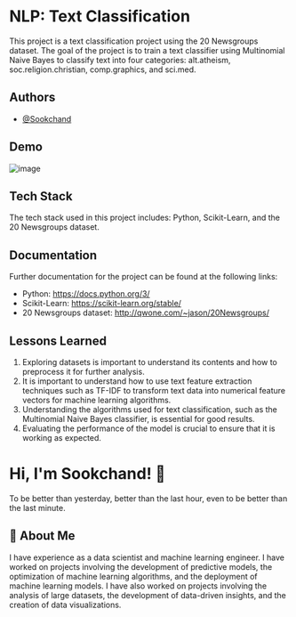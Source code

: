 
# NLP: Text Classification

This project is a text classification project using the 20 Newsgroups dataset. The goal of the project is to train a text classifier using Multinomial Naive Bayes to classify text into four categories: alt.atheism, soc.religion.christian, comp.graphics, and sci.med.

## Authors

- [@Sookchand](https://github.com/Sookchand)


## Demo

![image](https://user-images.githubusercontent.com/34344439/209942253-04a68147-cbce-409a-8ef2-2e6419ffa98d.png)


## Tech Stack

The tech stack used in this project includes: Python, Scikit-Learn, and the 20 Newsgroups dataset.
## Documentation

Further documentation for the project can be found at the following links:

- Python: https://docs.python.org/3/
- Scikit-Learn: https://scikit-learn.org/stable/
- 20 Newsgroups dataset: http://qwone.com/~jason/20Newsgroups/


## Lessons Learned

1. Exploring datasets is important to understand its contents and how to preprocess it for further analysis. 
2. It is important to understand how to use text feature extraction techniques such as TF-IDF to transform text data into numerical feature vectors for machine learning algorithms.
3. Understanding the algorithms used for text classification, such as the Multinomial Naive Bayes classifier, is essential for good results.
4. Evaluating the performance of the model is crucial to ensure that it is working as expected.
# Hi, I'm Sookchand! 👋
To be better than yesterday, better than the last hour, even to be better than the last
minute.
## 🚀 About Me
I have experience as a data scientist and machine learning engineer. I have worked on
projects involving the development of predictive models, the optimization of machine
learning algorithms, and the deployment of machine learning models. I have also worked on
projects involving the analysis of large datasets, the development of data-driven insights,
and the creation of data visualizations.
